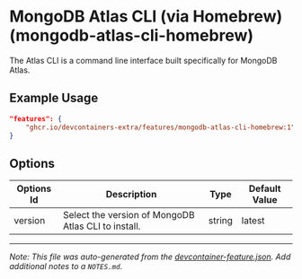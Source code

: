 
# MongoDB Atlas CLI (via Homebrew) (mongodb-atlas-cli-homebrew)

The Atlas CLI is a command line interface built specifically for MongoDB Atlas.

## Example Usage

```json
"features": {
    "ghcr.io/devcontainers-extra/features/mongodb-atlas-cli-homebrew:1": {}
}
```

## Options

| Options Id | Description | Type | Default Value |
|-----|-----|-----|-----|
| version | Select the version of MongoDB Atlas CLI to install. | string | latest |



---

_Note: This file was auto-generated from the [devcontainer-feature.json](devcontainer-feature.json).  Add additional notes to a `NOTES.md`._
